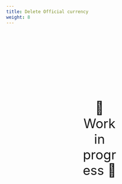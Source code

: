 ```yaml
---
title: Delete Official currency
weight: 8
---
```

<div style="text-align: center; font-size:2.5em;margin: 200px;">🚧 Work in progress 🚧</div>
